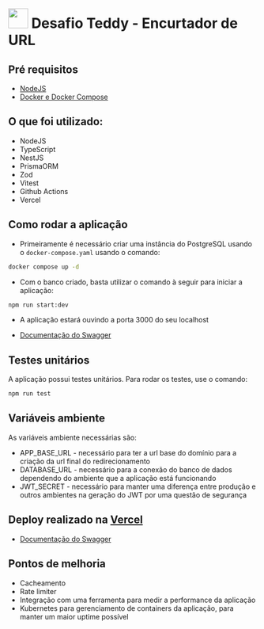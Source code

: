 # <img src="https://teddydigital.io/wp-content/uploads/2022/10/Ativo-13-8.png" width=40 /> Desafio Teddy - Encurtador de URL

## Pré requisitos
- [NodeJS](https://nodejs.org/en/download/)
- [Docker e Docker Compose](https://docs.docker.com/engine/install/)

## O que foi utilizado:
- NodeJS
- TypeScript
- NestJS
- PrismaORM
- Zod
- Vitest
- Github Actions
- Vercel

## Como rodar a aplicação
- Primeiramente é necessário criar uma instância do PostgreSQL usando o ```docker-compose.yaml``` usando o comando:
```bash
docker compose up -d
```
- Com o banco criado, basta utilizar o comando à seguir para iniciar a aplicação:
```bash
npm run start:dev
```
- A aplicação estará ouvindo a porta 3000 do seu localhost

- [Documentação do Swagger](http://localhost:3000/swagger)

## Testes unitários
  A aplicação possui testes unitários. Para rodar os testes, use o comando:
```bash
npm run test
```

## Variáveis ambiente
As variáveis ambiente necessárias são:
- APP_BASE_URL - necessário para ter a url base do domínio para a criação da url final do redirecionamento
- DATABASE_URL - necessário para a conexão do banco de dados dependendo do ambiente que a aplicação está funcionando
- JWT_SECRET - necessário para manter uma diferença entre produção e outros ambientes na geração do JWT por uma questão de segurança

## Deploy realizado na [Vercel](https://vercel.com/)
- [Documentação do Swagger](https://desafio-teddy-backend.vercel.app/swagger)

## Pontos de melhoria
- Cacheamento
- Rate limiter
- Integração com uma ferramenta para medir a performance da aplicação
- Kubernetes para gerenciamento de containers da aplicação, para manter um maior uptime possível
